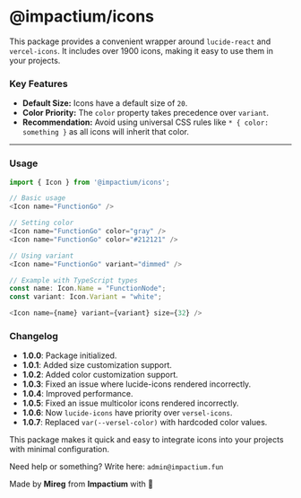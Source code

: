 # @impactium/icons

This package provides a convenient wrapper around `lucide-react` and `vercel-icons`. It includes over 1900 icons, making it easy to use them in your projects.

### Key Features
- **Default Size:** Icons have a default size of `20`.
- **Color Priority:** The `color` property takes precedence over `variant`.
- **Recommendation:** Avoid using universal CSS rules like `* { color: something }` as all icons will inherit that color.

---

### Usage

```typescript
import { Icon } from '@impactium/icons';

// Basic usage
<Icon name="FunctionGo" />

// Setting color
<Icon name="FunctionGo" color="gray" />
<Icon name="FunctionGo" color="#212121" />

// Using variant
<Icon name="FunctionGo" variant="dimmed" />

// Example with TypeScript types
const name: Icon.Name = "FunctionNode";
const variant: Icon.Variant = "white";

<Icon name={name} variant={variant} size={32} />
```

### Changelog
- **1.0.0**: Package initialized.
- **1.0.1**: Added size customization support.
- **1.0.2**: Added color customization support.
- **1.0.3**: Fixed an issue where lucide-icons rendered incorrectly.
- **1.0.4**: Improved performance.
- **1.0.5**: Fixed an issue multicolor icons rendered incorrectly.
- **1.0.6**: Now `lucide-icons` have priority over `versel-icons`.
- **1.0.7**: Replaced `var(--versel-color)` with hardcoded color values.

This package makes it quick and easy to integrate icons into your projects with minimal configuration.

Need help or something? Write here: `admin@impactium.fun`

Made by **Mireg** from **Impactium** with 🖤